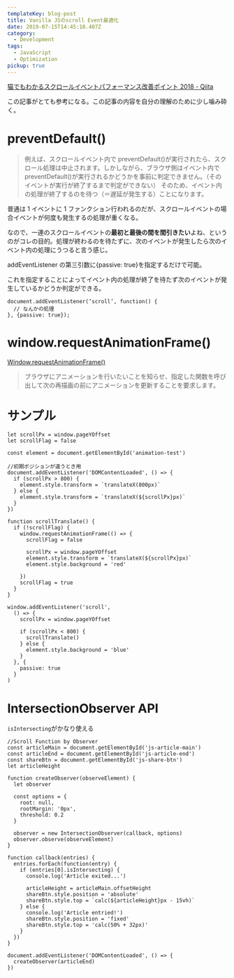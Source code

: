 ```yaml
---
templateKey: blog-post
title: Vanilla JSのscroll Event最適化
date: 2019-07-15T14:45:18.407Z
category:
  - Development
tags:
  - JavaScript
  - Optimization
pickup: true
---
```


[猫でもわかるスクロールイベントパフォーマンス改善ポイント 2018 - Qiita](https://qiita.com/kikuchi_hiroyuki/items/7ac41f58891d96951fa1)

この記事がとても参考になる。この記事の内容を自分の理解のために少し噛み砕く。

# preventDefault()

> 例えば、スクロールイベント内で preventDefault()が実行されたら、スクロール処理は中止されます。しかしながら、ブラウザ側はイベント内で preventDefault()が実行されるかどうかを事前に判定できません。（そのイベントが実行が終了するまで判定ができない）
> そのため、イベント内の処理が終了するのを待つ（＝遅延が発生する）ことになります。

普通は 1 イベントに 1 ファンクション行われるのだが、スクロールイベントの場合イベントが何度も発生するの処理が重くなる。

なので、一連のスクロールイベントの**最初と最後の間を間引きたい**よね、というのがコレの目的。処理が終わるのを待たずに、次のイベントが発生したら次のイベント内の処理にうつると言う感じ。

addEventListener の第三引数に{passive: true}を指定するだけで可能。

これを指定することによってイベント内の処理が終了を待たず次のイベントが発生しているかどうか判定ができる。

    document.addEventListener(‘scroll’, function() {
      // なんかの処理
    }, {passive: true});

# window.requestAnimationFrame()

[Window.requestAnimationFrame()](https://developer.mozilla.org/ja/docs/Web/API/Window/requestAnimationFrame)

> ブラウザにアニメーションを行いたいことを知らせ、指定した関数を呼び出して次の再描画の前にアニメーションを更新することを要求します。

# サンプル

    let scrollPx = window.pageYOffset
    let scrollFlag = false

    const element = document.getElementById('animation-test')

    //初期ポジションが違うとき用
    document.addEventListener('DOMContentLoaded', () => {
      if (scrollPx > 800) {
        element.style.transform = `translateX(800px)`
      } else {
        element.style.transform = `translateX(${scrollPx}px)`
      }
    })

    function scrollTranslate() {
      if (!scrollFlag) {
        window.requestAnimationFrame(() => {
          scrollFlag = false

          scrollPx = window.pageYOffset
          element.style.transform = `translateX(${scrollPx}px)`
          element.style.background = 'red'

        })
        scrollFlag = true
      }
    }

    window.addEventListener('scroll',
      () => {
        scrollPx = window.pageYOffset

        if (scrollPx < 800) {
          scrollTranslate()
        } else {
          element.style.background = 'blue'
        }
      }, {
        passive: true
      }
    )

# IntersectionObserver API

`isIntersecting`がかなり使える

    //Scroll Function by Observer
    const articleMain = document.getElementById('js-article-main')
    const articleEnd = document.getElementById('js-article-end')
    const shareBtn = document.getElementById('js-share-btn')
    let articleHeight

    function createObserver(observeElement) {
      let observer

      const options = {
        root: null,
        rootMargin: '0px',
        threshold: 0.2
      }

      observer = new IntersectionObserver(callback, options)
      observer.observe(observeElement)
    }

    function callback(entries) {
      entries.forEach(function(entry) {
        if (entries[0].isIntersecting) {
          console.log('Article exited...')

          articleHeight = articleMain.offsetHeight
          shareBtn.style.position = 'absolute'
          shareBtn.style.top = `calc(${articleHeight}px - 15vh)`
        } else {
          console.log('Article entried!')
          shareBtn.style.position = 'fixed'
          shareBtn.style.top = 'calc(50% + 32px)'
        }
      })
    }

    document.addEventListener('DOMContentLoaded', () => {
      createObserver(articleEnd)
    })
